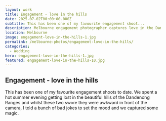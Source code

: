 ```yaml
---
layout: work
title: Engagement - love in the hills
date: 2025-07-02T00:00:00.000Z
subtitle: This has been one of my favourite engagement shoot...
description: Melbourne engagement photographer captures love in the Dandenong Ranges. Natural engagement photography session with beautiful hills backdrop and relaxed atmosphere.
location: Melbourne
image: engagement-love-in-the-hills-1.jpg
permalink: /melbourne-photos/engagement-love-in-the-hills/
categories:
  - Wedding
hero: engagement-love-in-the-hills-1.jpg
featured: engagement-love-in-the-hills-10.jpg
---
```


## Engagement - love in the hills

This has been one of my favourite engagement shoots to date. We spent a hot summer evening getting lost in the beautiful hills of the Dandenong Ranges and whilst these two swore they were awkward in front of the camera, I told a bunch of bad jokes to set the mood and we captured some magic.
